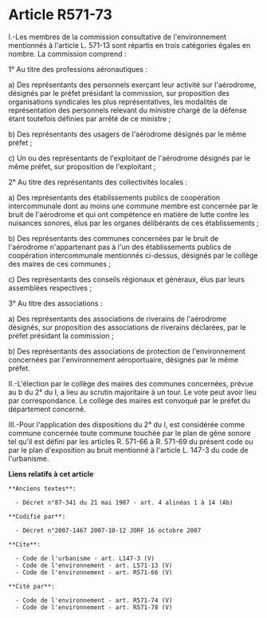 # Article R571-73

I.-Les membres de la commission consultative de l'environnement mentionnés à l'article L. 571-13 sont répartis en trois
catégories égales en nombre. La commission comprend : 

1° Au titre des professions aéronautiques : 

a) Des représentants des personnels exerçant leur activité sur l'aérodrome, désignés par le préfet présidant la commission,
sur proposition des organisations syndicales les plus représentatives, les modalités de représentation des personnels
relevant du ministre chargé de la défense étant toutefois définies par arrêté de ce ministre ; 

b) Des représentants des usagers de l'aérodrome désignés par le même préfet ; 

c) Un ou des représentants de l'exploitant de l'aérodrome désignés par le même préfet, sur proposition de l'exploitant ; 

2° Au titre des représentants des collectivités locales : 

a) Des représentants des établissements publics de coopération intercommunale dont au moins une commune membre est concernée
par le bruit de l'aérodrome et qui ont compétence en matière de lutte contre les nuisances sonores, élus par les organes
délibérants de ces établissements ; 

b) Des représentants des communes concernées par le bruit de l'aérodrome n'appartenant pas à l'un des établissements publics
de coopération intercommunale mentionnés ci-dessus, désignés par le collège des maires de ces communes ; 

c) Des représentants des conseils régionaux et généraux, élus par leurs assemblées respectives ; 

3° Au titre des associations : 

a) Des représentants des associations de riverains de l'aérodrome désignés, sur proposition des associations de riverains
déclarées, par le préfet présidant la commission ; 

b) Des représentants des associations de protection de l'environnement concernées par l'environnement aéroportuaire, désignés
par le même préfet. 

II.-L'élection par le collège des maires des communes concernées, prévue au b du 2° du I, a lieu au scrutin majoritaire à un
tour. Le vote peut avoir lieu par correspondance. Le collège des maires est convoqué par le préfet du département concerné. 

III.-Pour l'application des dispositions du 2° du I, est considérée comme commune concernée toute commune touchée par le plan
de gêne sonore tel qu'il est défini par les articles R. 571-66 à R. 571-69 du présent code ou par le plan d'exposition au
bruit mentionné à l'article L. 147-3 du code de l'urbanisme.

**Liens relatifs à cet article**

	**Anciens textes**:

	  - Décret n°87-341 du 21 mai 1987 - art. 4 alinéas 1 à 14 (Ab)

	**Codifié par**:

	  - Décret n°2007-1467 2007-10-12 JORF 16 octobre 2007

	**Cite**:

	  - Code de l'urbanisme - art. L147-3 (V)
	  - Code de l'environnement - art. L571-13 (V)
	  - Code de l'environnement - art. R571-66 (V)

	**Cité par**:

	  - Code de l'environnement - art. R571-74 (V)
	  - Code de l'environnement - art. R571-78 (V)
